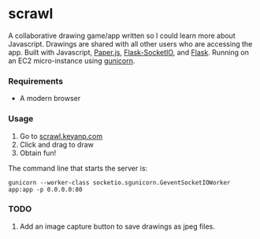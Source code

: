 # scrawl
A collaborative drawing game/app written so I could learn more about Javascript. Drawings are shared with all other users who are accessing the app. Built with Javascript, [Paper.js], [Flask-SocketIO], and [Flask]. Running on an EC2 micro-instance using [gunicorn].

### Requirements
- A modern browser

### Usage
1. Go to [scrawl.keyanp.com]
2. Click and drag to draw
3. Obtain fun!

The command line that starts the server is:

```gunicorn --worker-class socketio.sgunicorn.GeventSocketIOWorker app:app -p 0.0.0.0:80```

### TODO
1. Add an image capture button to save drawings as jpeg files.

[Paper.js]: http://paperjs.org/
[Flask-SocketIO]: https://flask-socketio.readthedocs.org
[Flask]: http://flask.pocoo.org/
[gunicorn]: http://gunicorn.org/
[scrawl.keyanp.com]: http://scrawl.keyanp.com/
